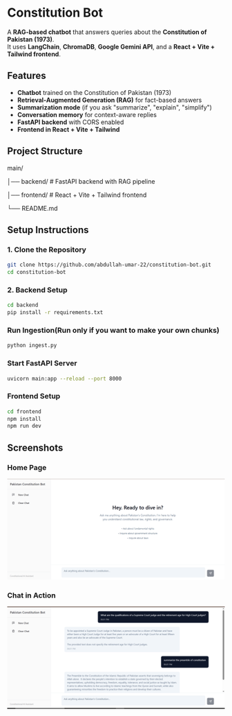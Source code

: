 # Constitution Bot

A **RAG-based chatbot** that answers queries about the **Constitution of Pakistan (1973)**.  
It uses **LangChain**, **ChromaDB**, **Google Gemini API**, and a **React + Vite + Tailwind frontend**.

## Features
- **Chatbot** trained on the Constitution of Pakistan (1973)  
- **Retrieval-Augmented Generation (RAG)** for fact-based answers  
- **Summarization mode** (if you ask "summarize", "explain", "simplify")  
- **Conversation memory** for context-aware replies  
- **FastAPI backend** with CORS enabled  
- **Frontend in React + Vite + Tailwind**

## Project Structure
main/  

│── backend/ # FastAPI backend with RAG pipeline  

│── frontend/ # React + Vite + Tailwind frontend  
 
└── README.md



## Setup Instructions

### 1. Clone the Repository
```bash
git clone https://github.com/abdullah-umar-22/constitution-bot.git
cd constitution-bot
```

### 2. Backend Setup
```bash
cd backend
pip install -r requirements.txt
```
### Run Ingestion(Run only if you want to make your own chunks)
```bash
python ingest.py
```
### Start FastAPI Server
```bash
uvicorn main:app --reload --port 8000
```

### Frontend Setup
```bash
cd frontend
npm install
npm run dev
```

## Screenshots

### Home Page
![Home Page](frontend/public/screenshots/home.png)

### Chat in Action
![Chat](frontend/public/screenshots/chat.png)
